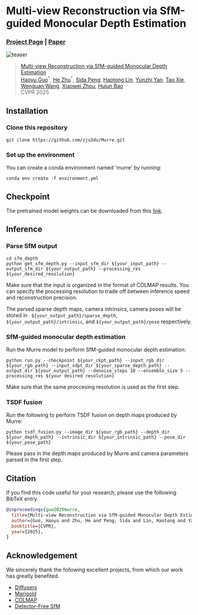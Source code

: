 # Multi-view Reconstruction via SfM-guided Monocular Depth Estimation
### [Project Page](https://zju3dv.github.io/murre) | [Paper](https://arxiv.org/pdf/2503.14483)

![teaser](./assets/teaser.jpg)

> [Multi-view Reconstruction via SfM-guided Monocular Depth Estimation](https://zju3dv.github.io/murre)  
> [Haoyu Guo](https://github.com/ghy0324)<sup>\*</sup>, [He Zhu](https://ada4321.github.io/)<sup>\*</sup>, [Sida Peng](https://pengsida.net), [Haotong Lin](https://haotongl.github.io/), [Yunzhi Yan](https://yunzhiy.github.io/), [Tao Xie](https://github.com/xbillowy), [Wenguan Wang](https://sites.google.com/view/wenguanwang), [Xiaowei Zhou](https://xzhou.me), [Hujun Bao](http://www.cad.zju.edu.cn/home/bao/)  
> CVPR 2025

## Installation

### Clone this repository
```
git clone https://github.com/zju3dv/Murre.git
```

### Set up the environment

You can create a conda environment named 'murre' by running:
```
conda env create -f environment.yml
```

## Checkpoint
The pretrained model weights can be downloaded from this [link]().


## Inference

### Parse SfM output

```
cd sfm_depth
python get_sfm_depth.py --input_sfm_dir ${your_input_path} --output_sfm_dir ${your_output_path} --processing_res ${your_desired_resolution}
```
Make sure that the input is organized in the format of COLMAP results.
You can specify the processing resolution to trade off between inference speed and reconstruction precision.

The parsed sparse depth maps, camera intrinsics, camera poses will be stored in ` ${your_output_path}/sparse_depth`, `${your_output_path}/intrinsic`, and `${your_output_path}/pose` respectively.

### SfM-guided monocular depth estimation

Run the Murre model to perform SfM-guided monocular depth estimation:
```
python run.py --checkpoint ${your_ckpt_path} --input_rgb_dir ${your_rgb_path} --input_sdpt_dir ${your_sparse_depth_path} --output_dir ${your_output_path} --denoise_steps 10 --ensemble_size 5 --processing_res ${your desired resolution}
```

Make sure that the same proccesing resolution is used as the first step.

### TSDF fusion

Run the following to perform TSDF fusion on depth maps produced by Murre:

```
python tsdf_fusion.py --image_dir ${your_rgb_path} --depth_dir ${your_depth_path} --intrinsic_dir ${your_intrinsic_path} --pose_dir ${your_pose_path}
```

Please pass in the depth maps produced by Murre and camera parameters parsed in the first step.

## Citation

If you find this code useful for your research, please use the following BibTeX entry.

```bibtex
@inproceedings{guo2025murre,
  title={Multi-view Reconstruction via SfM-guided Monocular Depth Estimation},
  author={Guo, Haoyu and Zhu, He and Peng, Sida and Lin, Haotong and Yan, Yunzhi and Xie, Tao and Wang, Wenguan and Zhou, Xiaowei and Bao, Hujun},
  booktitle={CVPR},
  year={2025},
}
```

## Acknowledgement

We sincerely thank the following excellent projects, from which our work has greatly benefited.

- [Diffusers](https://huggingface.co/docs/diffusers)
- [Marigold](https://marigoldmonodepth.github.io/)
- [COLMAP](https://colmap.github.io/)
- [Detector-Free SfM](https://zju3dv.github.io/DetectorFreeSfM/)
